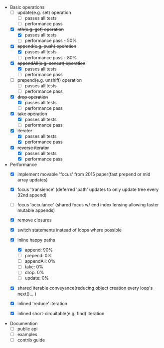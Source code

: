 

* Basic operations
    * [ ] update(e.g. set) operation
        * [ ] passes all tests
        * [ ] performance pass
    * [x] ~~nth(e.g. get) operation~~
        * [x] passes all tests
        * [ ] performance pass - 50%
    * [x] ~~append(e.g. push) operation~~
        * [x] passes all tests
        * [ ] performance pass - 80%
    * [x] ~~appendAll(e.g. concat) operation~~
        * [x] passes all tests
        * [ ] performance pass
    * [ ] prepend(e.g. unshift) operation
        * [ ] passes all tests
        * [ ] performance pass
    * [x] ~~drop operation~~
        * [x] passes all tests
        * [ ] performance pass
    * [x] ~~take operation~~
        * [x] passes all tests
        * [ ] performance pass
    * [x] ~~iterator~~
        * [x] passes all tests
        * [x] performance pass
    * [x] ~~reverse iterator~~
        * [x] passes all tests
        * [x] performance pass
    
* Performance
    * [x] implement movable 'focus' from 2015 paper(fast prepend or mid array updates)
    * [x] focus 'transience' (deferred 'path' updates to only update tree every 32nd append)
    * [ ] focus 'occulance' (shared focus w/ end index lensing allowing faster mutable appends)
    * [x] remove closures
    * [x] switch statements instead of loops where possible
    * [x] inline happy paths
        * [x] append: 90%
        * [ ] prepend: 0%
        * [ ] appendAll: 0%
        * [ ] take: 0%
        * [ ] drop: 0%
        * [ ] update: 0%
    * [x] shared iterable conveyance(reducing object creation every loop's next()... )
    * [x] inlined 'reduce' iteration
    * [x] inlined short-circuitable(e.g. find) iteration
    
    
* Documention
    * [ ] public api
    * [ ] examples
    * [ ] contrib guide